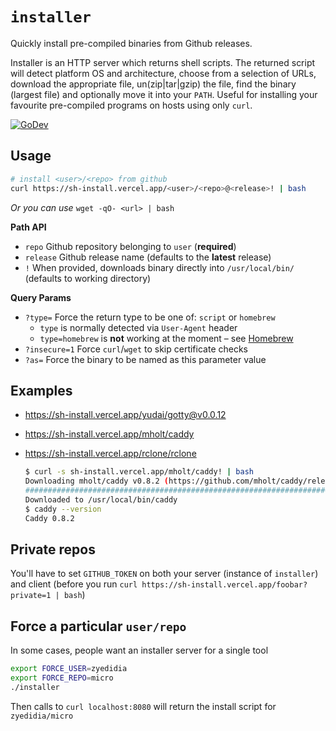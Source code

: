 
# `installer`

Quickly install pre-compiled binaries from Github releases.

Installer is an HTTP server which returns shell scripts. The returned script will detect platform OS and architecture, choose from a selection of URLs, download the appropriate file, un(zip|tar|gzip) the file, find the binary (largest file) and optionally move it into your `PATH`. Useful for installing your favourite pre-compiled programs on hosts using only `curl`.

[![GoDev](https://img.shields.io/static/v1?label=godoc&message=reference&color=00add8)](https://pkg.go.dev/github.com/divyam234/installer)

## Usage

```sh
# install <user>/<repo> from github
curl https://sh-install.vercel.app/<user>/<repo>@<release>! | bash
```

*Or you can use* `wget -qO- <url> | bash`

**Path API**

* `repo` Github repository belonging to `user` (**required**)
* `release` Github release name (defaults to the **latest** release)
* `!` When provided, downloads binary directly into `/usr/local/bin/` (defaults to working directory)

**Query Params**

* `?type=` Force the return type to be one of: `script` or `homebrew`
    * `type` is normally detected via `User-Agent` header
    * `type=homebrew` is **not** working at the moment – see [Homebrew](#homebrew)
* `?insecure=1` Force `curl`/`wget` to skip certificate checks
* `?as=` Force the binary to be named as this parameter value

## Examples

* https://sh-install.vercel.app/yudai/gotty@v0.0.12
* https://sh-install.vercel.app/mholt/caddy
* https://sh-install.vercel.app/rclone/rclone

    ```sh
    $ curl -s sh-install.vercel.app/mholt/caddy! | bash
    Downloading mholt/caddy v0.8.2 (https://github.com/mholt/caddy/releases/download/v0.8.2/caddy_darwin_amd64.zip)
    ######################################################################## 100.0%
    Downloaded to /usr/local/bin/caddy
    $ caddy --version
    Caddy 0.8.2
    ```

## Private repos

You'll have to set `GITHUB_TOKEN` on both your server (instance of `installer`) and client (before you run `curl https://sh-install.vercel.app/foobar?private=1 | bash`)

## Force a particular `user/repo`

In some cases, people want an installer server for a single tool

```sh
export FORCE_USER=zyedidia
export FORCE_REPO=micro
./installer
```

Then calls to `curl localhost:8080` will return the install script for `zyedidia/micro`
